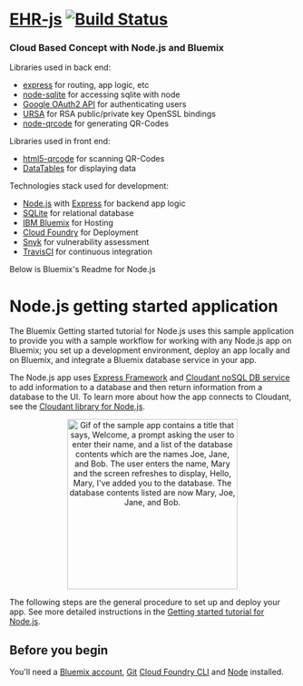 # [EHR-js](https://ehr-js.au-syd.mybluemix.net) [![Build Status](https://travis-ci.org/kemalelmizan/ehr-js.svg?branch=master)](https://travis-ci.org/kemalelmizan/ehr-js)
### Cloud Based Concept with Node.js and Bluemix

Libraries used in back end:
- [express](https://github.com/expressjs/express) for routing, app logic, etc
- [node-sqlite](https://github.com/mapbox/node-sqlite3) for accessing sqlite with node
- [Google OAuth2 API](https://github.com/google/google-api-nodejs-client) for authenticating users
- [URSA](https://github.com/JoshKaufman/ursa) for RSA public/private key OpenSSL bindings
- [node-qrcode](https://github.com/soldair/node-qrcode) for generating QR-Codes

Libraries used in front end:
- [html5-qrcode](https://github.com/dwa012/html5-qrcode) for scanning QR-Codes
- [DataTables](https://github.com/DataTables/DataTables) for displaying data

Technologies stack used for development:
- [Node.js](https://nodejs.org) with [Express](https://github.com/expressjs/express) for backend app logic 
- [SQLite](https://www.sqlite.org) for relational database
- [IBM Bluemix](https://www.ibm.com/cloud-computing/bluemix/) for Hosting
- [Cloud Foundry](https://www.cloudfoundry.org) for Deployment
- [Snyk](https://snyk.io) for vulnerability assessment
- [TravisCI](https://travis-ci.org) for continuous integration

Below is Bluemix's Readme for Node.js
# Node.js getting started application
The Bluemix Getting started tutorial for Node.js uses this sample application to provide you with a sample workflow for working with any Node.js app on Bluemix; you set up a development environment, deploy an app locally and on Bluemix, and integrate a Bluemix database service in your app.

The Node.js app uses [Express Framework](https://expressjs.com) and [Cloudant noSQL DB service](https://console.bluemix.net/catalog/services/cloudant-nosql-db) to add information to a database and then return information from a database to the UI. To learn more about how the app connects to Cloudant, see the [Cloudant library for Node.js](https://www.npmjs.com/package/cloudant).

<p align="center">
  <img src="https://raw.githubusercontent.com/IBM-Bluemix/get-started-java/master/docs/GettingStarted.gif" width="300" alt="Gif of the sample app contains a title that says, Welcome, a prompt asking the user to enter their name, and a list of the database contents which are the names Joe, Jane, and Bob. The user enters the name, Mary and the screen refreshes to display, Hello, Mary, I've added you to the database. The database contents listed are now Mary, Joe, Jane, and Bob.">
</p>

The following steps are the general procedure to set up and deploy your app. See more detailed instructions in the [Getting started tutorial for Node.js](https://console.bluemix.net/docs/runtimes/nodejs/getting-started.html#getting-started-with-node-js-on-bluemix).

## Before you begin

You'll need a [Bluemix account](https://console.ng.bluemix.net/registration/), [Git](https://git-scm.com/downloads) [Cloud Foundry CLI](https://github.com/cloudfoundry/cli#downloads) and [Node](https://nodejs.org/en/) installed.
